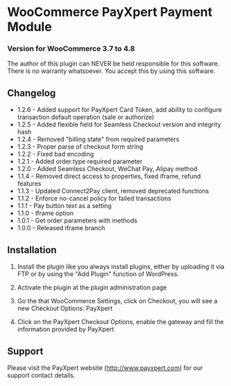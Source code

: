 # WooCommerce PayXpert Payment Module
### Version for WooCommerce 3.7 to 4.8

The author of this plugin can NEVER be held responsible for this software.
There is no warranty whatsoever. You accept this by using this software.

## Changelog
* 1.2.6 - Added support for PayXpert Card Token, add ability to configure transaction default operation (sale or authorize)
* 1.2.5 - Added flexible field for Seamless Checkout version and integrity hash
* 1.2.4 - Removed "billing state" from required parameters
* 1.2.3 - Proper parse of checkout form string
* 1.2.2 - Fixed bad encoding
* 1.2.1 - Added order.type required parameter
* 1.2.0 - Added Seamless Checkout, WeChat Pay, Alipay method
* 1.1.4 - Removed direct access to properties, fixed iframe, refund features
* 1.1.3 - Updated Connect2Pay client, removed deprecated functions
* 1.1.2 - Enforce no-cancel policy for failed transactions
* 1.1.1 - Pay button text as a setting
* 1.1.0 - Iframe option
* 1.0.1 - Get order parameters with methods
* 1.0.0 - Released iframe branch

## Installation
1. Install the plugin like you always install plugins, either by uploading it via FTP or by using the "Add Plugin" function of WordPress.

2. Activate the plugin at the plugin administration page

3. Go the that WooCommerce Settings, click on Checkout, you will see a new Checkout Options: PayXpert

4. Click on the PayXpert Checkout Options, enable the gateway and fill the information provided by PayXpert
   
## Support
Please visit the PayXpert website (http://www.payxpert.com) for our support contact details.
